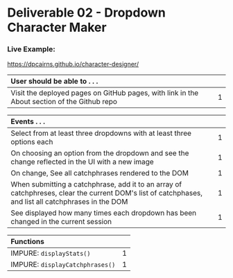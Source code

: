 
# Deliverable 02 - Dropdown Character Maker

### Live Example:
https://dpcairns.github.io/character-designer/

| User should be able to . . .                                                         |             |
| :----------------------------------------------------------------------------------| ----------: |
| Visit the deployed pages on GitHub pages, with link in the About section of the Github repo |    1 |

| Events . . .                                                         |             |
| :----------------------------------------------------------------------------------- | ----------: |
| Select from at least three dropdowns with at least three options each                |           1 |
| On choosing an option from the dropdown and see the change reflected in the UI with a new image |     1 |
| On change, See all catchphrases rendered to the DOM                                             |           1 |
| When submitting a catchphrase, add it to an array of catchphreses, clear the current DOM's list of catchphases, and list all catchphrases in the DOM         |           1 |
| See displayed how many times each dropdown has been changed in the current session   |           1 |

| Functions                                                              |             |
| :----------------------------------------------------------------------------------- | ----------: |
| IMPURE: `displayStats()` | 1 |
| IMPURE: `displayCatchphrases()` | 1 |


